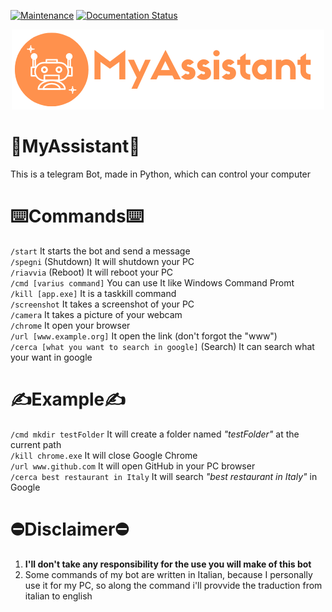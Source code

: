 [![Maintenance](https://img.shields.io/badge/Maintained%3F-Yes-green.svg)](https://GitHub.com/Naereen/StrapDown.js/graphs/commit-activity)
[![Documentation Status](https://readthedocs.org/projects/ansicolortags/badge/?version=latest)](http://ansicolortags.readthedocs.io/?badge=latest)

<p align="center">
  <img src="Logo.png" />
</p>

# 🤖MyAssistant🤖
This is a telegram Bot, made in Python, which can control your computer

# ⌨️Commands⌨️
`/start` It starts the bot and send a message<br />
`/spegni` (Shutdown) It will shutdown your PC<br />
`/riavvia` (Reboot) It will reboot your PC<br />
`/cmd [varius command]` You can use It like Windows Command Promt<br />
`/kill [app.exe]` It is a taskkill command<br />
`/screenshot` It takes a screenshot of your PC<br />
`/camera` It takes a picture of your webcam<br />
`/chrome` It open your browser<br />
`/url [www.example.org]` It open the link (don't forgot the "www")<br />
`/cerca [what you want to search in google]` (Search) It can search what your want in google<br />

# ✍️Example✍️
`/cmd mkdir testFolder` It will create a folder named _"testFolder"_ at the current path<br />
`/kill chrome.exe` It will close Google Chrome<br />
`/url www.github.com` It will open GitHub in your PC browser<br />
`/cerca best restaurant in Italy` It will search _"best restaurant in Italy"_ in Google<br />

# ⛔️Disclaimer⛔️
1. **I'll don't take any responsibility for the use you will make of this bot**
2. Some commands of my bot are written in Italian, because I personally use it for my PC, so along the command i'll provvide the traduction from italian to english
